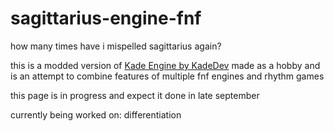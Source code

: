 # sagittarius-engine-fnf

how many times have i mispelled sagittarius again?

this is a modded version of [Kade Engine by KadeDev](https://github.com/KadeDev/Kade-Engine) made as a hobby and is an attempt to combine features of multiple fnf engines and rhythm games

this page is in progress and expect it done in late september

currently being worked on: differentiation
